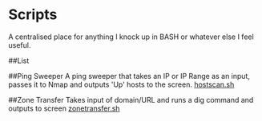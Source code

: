 # Scripts

A centralised place for anything I knock up in BASH or whatever else I feel useful. 

##List

##Ping Sweeper
A ping sweeper that takes an IP or IP Range as an input, passes it to Nmap and outputs 'Up' hosts to the screen.
[hostscan.sh](https://github.com/InfoSecPS/scripts/blob/master/bash/hostscan.sh)

##Zone Transfer
Takes input of domain/URL and runs a dig command and outputs to screen
[zonetransfer.sh](https://github.com/InfoSecPS/scripts/blob/master/bash/zonetransfer.sh)
